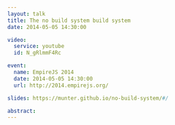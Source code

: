 ```yaml
---
layout: talk
title: The no build system build system
date: 2014-05-05 14:30:00

video:
  service: youtube
  id: N_gRlmmF4Rc

event:
  name: EmpireJS 2014
  date: 2014-05-05 14:30:00
  url: http://2014.empirejs.org/

slides: https://munter.github.io/no-build-system/#/

abstract:
---
```

